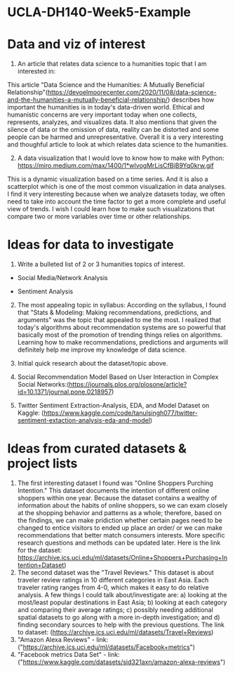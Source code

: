 # UCLA-DH140-Week5-Example

# Data and viz of interest
1. An article that relates data science to a humanities topic that I am interested in: 

This article "Data Science and the Humanities: A Mutually Beneficial Relationship"(https://devoelmoorecenter.com/2020/11/08/data-science-and-the-humanities-a-mutually-beneficial-relationship/) describes how important the humanities is in today's data-driven world. Ethical and humanistic concerns are very important today when one collects, represents, analyzes, and visualizes data. It also mentions that given the silence of data or the omission of data, reality can be distorted and some people can be harmed and unrepresentative. Overall it is a very interesting and thoughful article to look at which relates data science to the humanities. 

2. A data visualization that I would love to know how to make with Python: 
https://miro.medium.com/max/1400/1*wIvogMrLisCfBjB9Yq0krw.gif 

This is a dynamic visualization based on a time series. And it is also a scatterplot which is one of the most common visualization in data analyses. I find it very interesting because when we analyze datasets today, we often need to take into account the time factor to get a more complete and useful view of trends. I wish I could learn how to make such visualizations that compare two or more variables over time or other relationships.


# Ideas for data to investigate

1. Write a bulleted list of 2 or 3 humanities topics of interest.
 * Social Media/Network Analysis

 * Sentiment Analysis

2. The most appealing topic in syllabus: According on the syllabus, I found that "Stats & Modeling: Making recommendations, predictions, and arguments" was the topic that appealed to me the most. I realized that today's algorithms about recommendation systems are so powerful that basically most of the promotion of trending things relies on algorithms. Learning how to make recommendations, predictions and arguments will definitely help me improve my knowledge of data science.

3. Initial quick research about the dataset/topic above.

 1. Social Recommendation Model Based on User Interaction in Complex Social Networks:(https://journals.plos.org/plosone/article?id=10.1371/journal.pone.0218957)

 2. Twitter Sentiment Extraction-Analysis, EDA, and Model Dataset on Kaggle: (https://www.kaggle.com/code/tanulsingh077/twitter-sentiment-extaction-analysis-eda-and-model)
 
 
# Ideas from curated datasets & project lists
 

1. The first interesting dataset I found was "Online Shoppers Purching Intention." This dataset documents the intention of different online shoppers within one year. Because the dataset contains a wealthy of information about the habits of online shoppers, so we can exam closely at the shopping behavior and patterns as a whole; therefore, based on the findings, we can make pridiction whether certain pages need to be changed to entice visitors to ended up place an order/ or we can make recommendations that better match consumers interests. More specific research questions and methods can be updated later. Here is the link for the dataset: https://archive.ics.uci.edu/ml/datasets/Online+Shoppers+Purchasing+Intention+Dataset)
2. The second dataset was the "Travel Reviews." This dataset is about traveler review ratings in 10 different categories in East Asia. Each traveler rating ranges from 4-0, which makes it easy to do relative analysis. A few things I could talk about/investigate are: a) looking at the most/least popular destinations in East Asia; b) looking at each category and comparing their average ratings; c) possibly needing additional spatial datasets to go along with a more in-depth investigation; and d) finding secondary sources to help with the previous questions. The link to dataset: (https://archive.ics.uci.edu/ml/datasets/Travel+Reviews)
3. "Amazon Alexa Reviews" - link: ("https://archive.ics.uci.edu/ml/datasets/Facebook+metrics")
4. "Facebook metrics Data Set" - link: ("https://www.kaggle.com/datasets/sid321axn/amazon-alexa-reviews")